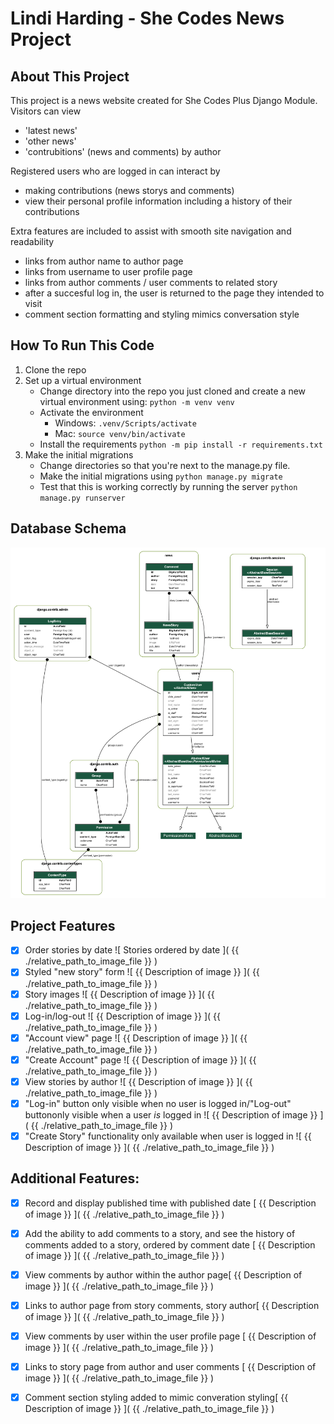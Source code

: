  # Lindi Harding - She Codes News Project
 
 ## About This Project
 
This project is a news website created for She Codes Plus Django Module. Visitors can view 
- 'latest news'
- 'other news'
- 'contrubitions' (news and comments) by author

Registered users who are logged in can interact by
- making contributions (news storys and comments)
- view their personal profile information including a history of their contributions

Extra features are included to assist with smooth site navigation and readability
- links from author name  to author page
- links from username to user profile page
- links from author comments / user comments to related story
- after a succesful log in, the user is returned to the page they intended to visit
- comment section formatting and styling mimics conversation style


 ## How To Run This Code
 
1. Clone the repo
2. Set up a virtual environment 
    - Change directory into the repo you just cloned and create a new virtual environment using: 
    `python -m venv venv`
    - Activate the environment
        - Windows: `.venv/Scripts/activate`
        - Mac: `source venv/bin/activate`
    - Install the requirements
        `python -m pip install -r requirements.txt`
3. Make the initial migrations
    - Change directories so that you're next to the manage.py file. 
    - Make the initial migrations using `python manage.py migrate`
    - Test that this is working correctly by running the server `python manage.py runserver`


## Database Schema
![ABC ERD]( ./she_codes_news/erd.png )

## Project Features
- [x] Order stories by date  ![ Stories ordered by date ]( {{ ./relative_path_to_image_file }} )
- [x] Styled "new story" form  ![ {{ Description of image }} ]( {{ ./relative_path_to_image_file }} )
- [x] Story images  ![ {{ Description of image }} ]( {{ ./relative_path_to_image_file }} )
- [x] Log-in/log-out  ![ {{ Description of image }} ]( {{ ./relative_path_to_image_file }} )
- [x] "Account view" page  ![ {{ Description of image }} ]( {{ ./relative_path_to_image_file }} )
- [x] "Create Account" page  ![ {{ Description of image }} ]( {{ ./relative_path_to_image_file }} )
- [x] View stories by author  ![ {{ Description of image }} ]( {{ ./relative_path_to_image_file }} )
- [x] "Log-in" button only visible when no user is logged in/"Log-out" buttononly visible when a user *is* logged in  ![ {{ Description of image }} ]( {{ ./relative_path_to_image_file }} )
- [x] "Create Story" functionality only available when user is logged in  ![ {{ Description of image }} ]( {{ ./relative_path_to_image_file }} )

## Additional Features:
- [x] Record and display published time with published date [ {{ Description of image }} ]( {{ ./relative_path_to_image_file }} )
- [x] Add the ability to add comments to a story, and see the 
history of comments added to a story, ordered by comment date [ {{ Description of image }} ]( {{ ./relative_path_to_image_file }} )
- [x] View comments by author within the author page[ {{ Description of image }} ]( {{ ./relative_path_to_image_file }} )
- [x] Links to author page from story comments, story author[ {{ Description of image }} ]( {{ ./relative_path_to_image_file }} )
- [x] View comments by user within the user profile page [ {{ Description of image }} ]( {{ ./relative_path_to_image_file }} )
- [x] Links to story page from author and user comments [ {{ Description of image }} ]( {{ ./relative_path_to_image_file }} )
- [x] Comment section styling added to mimic converation styling[ {{ Description of image }} ]( {{ ./relative_path_to_image_file }} )


